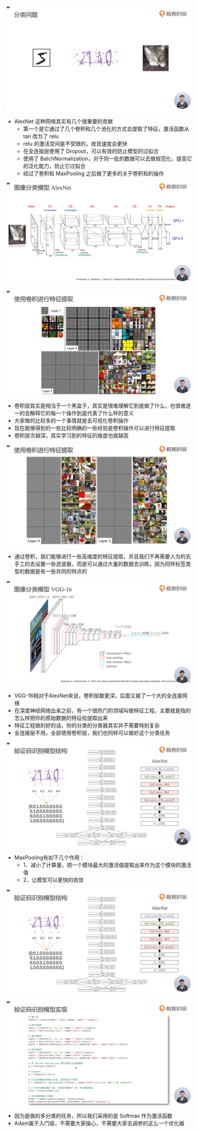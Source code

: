 ![1574603026068](assets/1574603026068.png)

- AlexNet 这种网络其实有几个很重要的贡献
  - 第一个是它通过了几个卷积和几个池化的方式去提取了特征，激活函数从 tan 改为了 relu
  - relu 的激活空间是不受限的，收敛速度会更快
  - 在全连接层使用了 Dropout，可以有效的防止模型的过拟合
  - 使用了 BatchNormalization，对于同一批的数据可以去做规范化，提高它的泛化能力，防止它过拟合
  - 经过了卷积和 MaxPooling 之后做了更多的关于卷积和的操作

![1574603606332](assets/1574603606332.png)

![1574603637449](assets/1574603637449.png)

- 卷积层其实是相当于一个黑盒子，其实是很难理解它到底做了什么，也很难逐一的去解释它的每一个操作到底代表了什么样的意义
- 大家做的比较多的一个事情就是去可视化卷积操作
- 现在能够得到的一些比较明确的一些经验是卷积操作可以进行特征提取
- 卷积层次越深，其实学习到的特征的维度也就越高

![1574604255592](assets/1574604255592.png)

- 通过卷积，我们能够进行一些高维度的特征提取，并且我们不再需要人为的去手工的去设置一些滤波器，而是可以通过大量的数据去训练，因为同样标签类型的数据是有一些共同的特点的

![1574604804129](assets/1574604804129.png)

- VGG-16相对于AlexNet来说，卷积层数更深，后面又接了一个大的全连接网络
- 在深度神经网络出来之前，有一个很热门的领域叫做特征工程，主要就是指的怎么样把你的原始数据的特征给提取出来
- 特征工程做的好的话，你的分类的分类器其实并不需要特别复杂
- 全连接层不用，全部使用卷积层，我们也同样可以做好这个分类任务

![1574605539585](assets/1574605539585.png)

- MaxPooling有如下几个作用：
  - 1、减小了计算量，把一个模块最大的激活值提取出来作为这个模块的激活值
  - 2、让模型可以更快的收敛

![1574687739058](assets/1574687739058.png)

![1574688310909](assets/1574688310909.png)

- 因为是做的多分类的任务，所以我们采用的是 Softmax 作为激活函数
- Adam属于入门级，不需要大家操心，不需要大家去调参的这么一个优化器